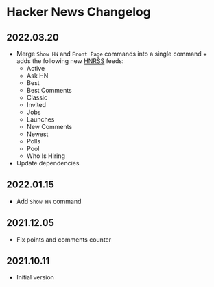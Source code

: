 # Hacker News Changelog

## 2022.03.20

- Merge `Show HN` and `Front Page` commands into a single command + adds the following new [HNRSS](https://hnrss.github.io/) feeds:
  - Active
  - Ask HN
  - Best
  - Best Comments
  - Classic
  - Invited
  - Jobs
  - Launches
  - New Comments
  - Newest
  - Polls
  - Pool
  - Who Is Hiring
- Update dependencies

## 2022.01.15

- Add `Show HN` command

## 2021.12.05

- Fix points and comments counter

## 2021.10.11

- Initial version
